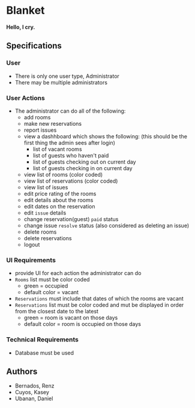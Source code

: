 # Blanket

**Hello, I cry.**

## Specifications

### User

- There is only one user type, Administrator
- There may be multiple administrators

### User Actions

- The administrator can do all of the following:
    - add rooms
    - make new reservations
    - report issues
    - view a dashhboard which shows the following: (this should be the first thing the admin sees after login)
        - list of vacant rooms
        - list of guests who haven't paid
        - list of guests checking out on current day
        - list of guests checking in on current day
    - view list of rooms (color coded)
    - view list of reservations (color coded)
    - view list of issues
    - edit price rating of the rooms
    - edit details about the rooms
    - edit dates on the reservation
    - edit `issue` details
    - change reservation(guest) `paid` status
    - change issue `resolve` status (also considered as deleting an issue)
    - delete rooms
    - delete reservations
    - logout

### UI Requirements

- provide UI for each action the administrator can do
- `Rooms` list must be color coded
    - green = occupied
    - default color = vacant
- `Reservations` must include that dates of which the rooms are vacant
- `Reservations` list must be color coded and mut be displayed in order from the closest date to the latest
    - green = room is vacant on those days
    - default color = room is occupied on those days

### Technical Requirements

- Database must be used

## Authors

- Bernados, Renz
- Cuyos, Kasey
- Ubanan, Daniel

